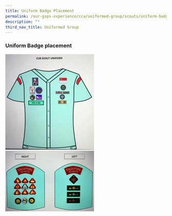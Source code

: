 ```yaml
---
title: Uniform Badge Placement
permalink: /our-gsps-experience/cca/uniformed-group/scouts/uniform-badge-placement/
description: ""
third_nav_title: Uniformed Group
---
```

### **Uniform Badge placement**

<img src="/images/badge1.jpg" style="width:55%">
<img src="/images/badge2.jpg" style="width:55%">